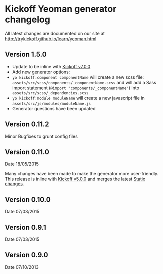 # Kickoff Yeoman generator changelog
All latest changes are documented on our site at http://trykickoff.github.io/learn/yeoman.html

## Version 1.5.0
 - Update to be inline with [Kickoff v7.0.0](https://github.com/trykickoff/kickoff/releases/tag/7.0.0)
 - Add new generator options:
  - `yo kickoff:component componentName` will create a new scss file: `assets/src/scss/components/_componentName.scss` and will add a Sass import statement (`@import "components/_componentName"`) into `assets/src/scss/_dependencies.scss`
  - `yo kickoff:module moduleName` will create a new javascript file in `assets/src/js/modules/moduleName.js`
 - Generator questions have been updated

## Version 0.11.2

Minor Bugfixes to grunt config files

## Version 0.11.0
Date 18/05/2015

Many changes have been made to make the generator more user-friendly. This release is inline with [Kickoff v5.0.0](https://github.com/trykickoff/kickoff/releases/tag/5.0.0) and merges the latest [Statix changes](https://github.com/trykickoff/statix/releases/tag/3.0.0).

## Version 0.10.0
Date 07/03/2015

## Version 0.9.1
Date 07/03/2015

## Version 0.9.0
Date 07/10/2013
